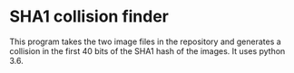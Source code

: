 # SHA1 collision finder

This program takes the two image files in the repository and generates a collision in the first 40 bits of the SHA1 hash of the images. It uses python 3.6.
